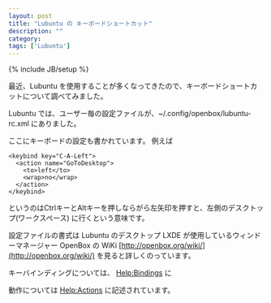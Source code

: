 ```yaml
---
layout: post
title: "Lubuntu の キーボードショートカット"
description: ""
category: 
tags: ['Lubuntu']
---
```

{% include JB/setup %}

最近、Lubuntu を使用することが多くなってきたので、キーボードショートカットについて調べてみました。

Lubuntu では、ユーザー毎の設定ファイルが、~/.config/openbox/lubuntu-rc.xml
にありました。

ここにキーボードの設定も書かれています。
例えば

    <keybind key="C-A-Left">
      <action name="GoToDesktop">
        <to>left</to>
        <wrap>no</wrap>
      </action>
    </keybind>
というのはCtrlキーとAltキーを押しならがら左矢印を押すと、左側のデスクトップ(ワークスペース)
に行くという意味です。

設定ファイルの書式は Lubuntu のデスクトップ LXDE が使用しているウィンドーマネージャー OpenBox の WiKi [http://openbox.org/wiki/](http://openbox.org/wiki/) を見ると詳しくのっています。

キーバインディングについては、 [Help:Bindings](http://openbox.org/wiki/Help:Bindings) に

動作については [Help:Actions](http://openbox.org/wiki/Help:Actions) に記述されています。


